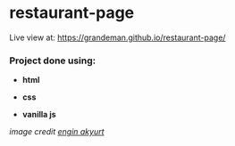# restaurant-page

Live view at: https://grandeman.github.io/restaurant-page/


### Project done using:

-  **html**

-  **css**

-  **vanilla js**

_image credit [engin akyurt](https://unsplash.com/@enginakyurt)_


